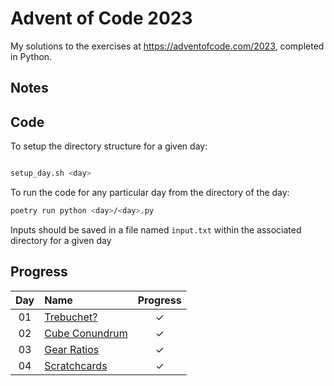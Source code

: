 # Advent of Code 2023

My solutions to the exercises at https://adventofcode.com/2023, completed in
Python.

## Notes

## Code

To setup the directory structure for a given day:

```bash

setup_day.sh <day>
```

To run the code for any particular day from the directory of the day:

```bash
poetry run python <day>/<day>.py
```

Inputs should be saved in a file named `input.txt` within the associated
directory for a given day

## Progress

<!-- ✓ -->

| Day | Name                                                  | Progress |
| :-: | :---------------------------------------------------- | :------: |
| 01  | [Trebuchet?](https://adventofcode.com/2023/day/1)     |    ✓     |
| 02  | [Cube Conundrum](https://adventofcode.com/2023/day/2) |    ✓     |
| 03  | [Gear Ratios](https://adventofcode.com/2023/day/3)    |    ✓     |
| 04  | [Scratchcards](https://adventofcode.com/2023/day/4)   |    ✓     |
